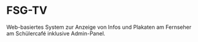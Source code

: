 # FSG-TV
Web-basiertes System zur Anzeige von Infos und Plakaten am Fernseher am Schülercafé inklusive Admin-Panel.
